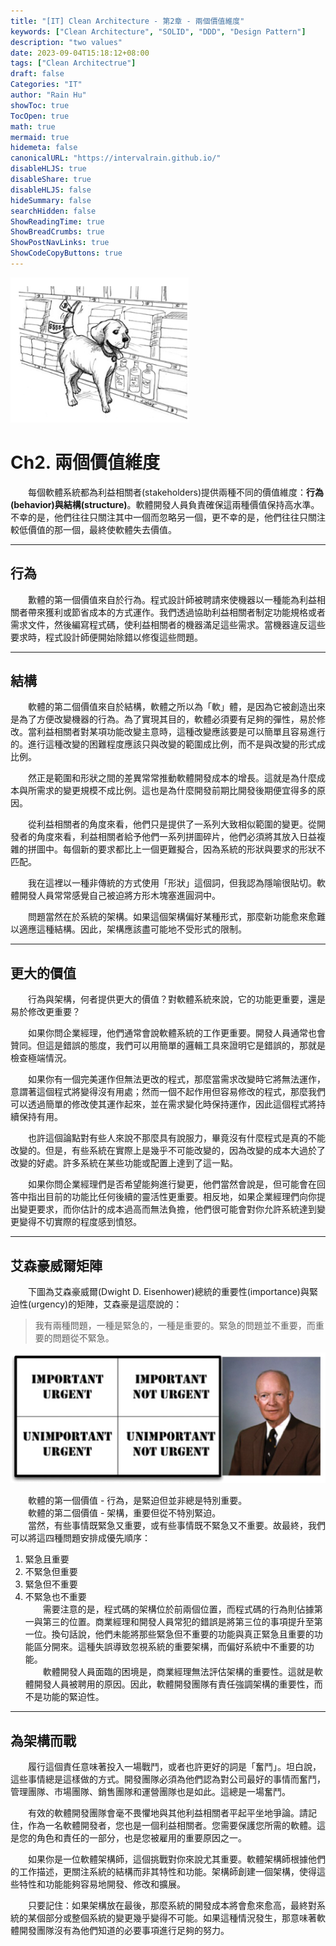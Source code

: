 ```yaml
---
title: "[IT] Clean Architecture - 第2章 - 兩個價值維度"
keywords: ["Clean Architecture", "SOLID", "DDD", "Design Pattern"]
description: "two values"
date: 2023-09-04T15:18:12+08:00
tags: ["Clean Architectrue"]
draft: false
Categories: "IT"
author: "Rain Hu"
showToc: true
TocOpen: true
math: true
mermaid: true
hidemeta: false
canonicalURL: "https://intervalrain.github.io/"
disableHLJS: true
disableShare: true
disableHLJS: false
hideSummary: false
searchHidden: false
ShowReadingTime: true
ShowBreadCrumbs: true
ShowPostNavLinks: true
ShowCodeCopyButtons: true
---
```

![ch2](/posts/clean_arch/images/ch2.png)
# Ch2. 兩個價值維度
　　每個軟體系統都為利益相關者(stakeholders)提供兩種不同的價值維度：**行為(behavior)**與**結構(structure)**。軟體開發人員負責確保這兩種價值保持高水準。不幸的是，他們往往只關注其中一個而忽略另一個，更不幸的是，他們往往只關注較低價值的那一個，最終使軟體失去價值。

---
## 行為
　　歉體的第一個價值來自於行為。程式設計師被聘請來使機器以一種能為利益相關者帶來獲利或節省成本的方式運作。我們透過協助利益相關者制定功能規格或者需求文件，然後編寫程式碼，使利益相關者的機器滿足這些需求。當機器違反這些要求時，程式設計師便開始除錯以修復這些問題。

---
## 結構
　　軟體的第二個價值來自於結構，軟體之所以為「軟」體，是因為它被創造出來是為了方便改變機器的行為。為了實現其目的，軟體必須要有足夠的彈性，易於修改。當利益相關者對某項功能改變主意時，這種改變應該要是可以簡單且容易進行的。進行這種改變的困難程度應該只與改變的範圍成比例，而不是與改變的形式成比例。

　　然正是範圍和形狀之間的差異常常推動軟體開發成本的增長。這就是為什麼成本與所需求的變更規模不成比例。這也是為什麼開發前期比開發後期便宜得多的原因。

　　從利益相關者的角度來看，他們只是提供了一系列大致相似範圍的變更。從開發者的角度來看，利益相關者給予他們一系列拼圖碎片，他們必須將其放入日益複雜的拼圖中。每個新的要求都比上一個更難擬合，因為系統的形狀與要求的形狀不匹配。

　　我在這裡以一種非傳統的方式使用「形狀」這個詞，但我認為隱喻很貼切。軟體開發人員常常感覺自己被迫將方形木塊塞進圓洞中。

　　問題當然在於系統的架構。如果這個架構偏好某種形式，那麼新功能愈來愈難以適應這種結構。因此，架構應該盡可能地不受形式的限制。

---
## 更大的價值
　　行為與架構，何者提供更大的價值？對軟體系統來說，它的功能更重要，還是易於修改更重要？

　　如果你問企業經理，他們通常會說軟體系統的工作更重要。開發人員通常也會贊同。但這是錯誤的態度，我們可以用簡單的邏輯工具來證明它是錯誤的，那就是檢查極端情況。

　　如果你有一個完美運作但無法更改的程式，那麼當需求改變時它將無法運作，意謂著這個程式將變得沒有用處；然而一個不起作用但容易修改的程式，那麼我們可以透過簡單的修改使其運作起來，並在需求變化時保持運作，因此這個程式將持續保持有用。

　　也許這個論點對有些人來說不那麼具有說服力，畢竟沒有什麼程式是真的不能改變的。但是，有些系統在實際上是幾乎不可能改變的，因為改變的成本大過於了改變的好處。許多系統在某些功能或配置上達到了這一點。

　　如果你問企業經理們是否希望能夠進行變更，他們當然會說是，但可能會在回答中指出目前的功能比任何後續的靈活性更重要。相反地，如果企業經理們向你提出變更要求，而你估計的成本過高而無法負擔，他們很可能會對你允許系統達到變更變得不切實際的程度感到憤怒。

---
## 艾森豪威爾矩陣
　　下圖為艾森豪威爾(Dwight D. Eisenhower)總統的重要性(importance)與緊迫性(urgency)的矩陣，艾森豪是這麼說的：
> 我有兩種問題，一種是緊急的，一種是重要的。緊急的問題並不重要，而重要的問題從不緊急。

![img2_1](/posts/clean_arch/images/img2_1.png)

　　軟體的第一個價值 - 行為，是緊迫但並非總是特別重要。  
　　軟體的第二個價值 - 架構，重要但從不特別緊迫。  
　　當然，有些事情既緊急又重要，或有些事情既不緊急又不重要。故最終，我們可以將這四種問題安排成優先順序：
1. 緊急且重要
2. 不緊急但重要
3. 緊急但不重要
4. 不緊急也不重要  
　　需要注意的是，程式碼的架構位於前兩個位置，而程式碼的行為則佔據第一與第三的位置。商業經理和開發人員常犯的錯誤是將第三位的事項提升至第一位。換句話說，他們未能將那些緊急但不重要的功能與真正緊急且重要的功能區分開來。這種失誤導致忽視系統的重要架構，而偏好系統中不重要的功能。  
　　軟體開發人員面臨的困境是，商業經理無法評估架構的重要性。這就是軟體開發人員被聘用的原因。因此，軟體開發團隊有責任強調架構的重要性，而不是功能的緊迫性。

---
## 為架構而戰
　　履行這個責任意味著投入一場戰鬥，或者也許更好的詞是「奮鬥」。坦白說，這些事情總是這樣做的方式。開發團隊必須為他們認為對公司最好的事情而奮鬥，管理團隊、市場團隊、銷售團隊和運營團隊也是如此。這總是一場奮鬥。

　　有效的軟體開發團隊會毫不畏懼地與其他利益相關者平起平坐地爭論。請記住，作為一名軟體開發者，您也是一個利益相關者。您需要保護您所需的軟體。這是您的角色和責任的一部分，也是您被雇用的重要原因之一。

　　如果你是一位軟體架構師，這個挑戰對你來說尤其重要。軟體架構師根據他們的工作描述，更關注系統的結構而非其特性和功能。架構師創建一個架構，使得這些特性和功能能夠容易地開發、修改和擴展。

　　只要記住：如果架構放在最後，那麼系統的開發成本將會愈來愈高，最終對系統的某個部分或整個系統的變更幾乎變得不可能。如果這種情況發生，那意味著軟體開發團隊沒有為他們知道的必要事項進行足夠的努力。